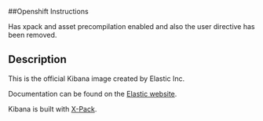 ##Openshift Instructions

Has xpack and asset precompilation enabled and also the user directive has been removed.




## Description

This is the official Kibana image created by Elastic Inc.

Documentation can be found on the [Elastic website](https://www.elastic.co/guide/en/kibana/current/docker.html).

Kibana is built with [X-Pack](https://www.elastic.co/guide/en/x-pack/current/index.html).

